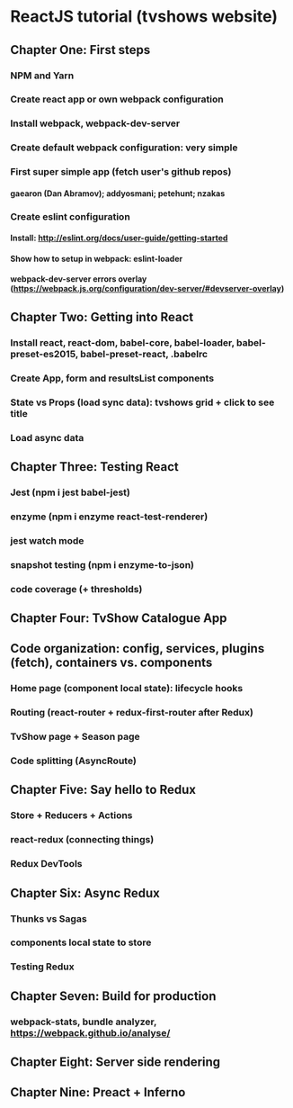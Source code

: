 # ReactJS tutorial (tvshows website)

## Chapter One: First steps
### NPM and Yarn
### Create react app or own webpack configuration
### Install webpack, webpack-dev-server
### Create default webpack configuration: very simple
### First super simple app (fetch user's github repos)
#### gaearon (Dan Abramov); addyosmani; petehunt; nzakas
### Create eslint configuration
#### Install: http://eslint.org/docs/user-guide/getting-started
#### Show how to setup in webpack: eslint-loader
#### webpack-dev-server errors overlay (https://webpack.js.org/configuration/dev-server/#devserver-overlay)

## Chapter Two: Getting into React
### Install react, react-dom, babel-core, babel-loader, babel-preset-es2015, babel-preset-react, .babelrc
### Create App, form and resultsList components
### State vs Props (load sync data): tvshows grid + click to see title
### Load async data

## Chapter Three: Testing React
### Jest (npm i jest babel-jest)
### enzyme (npm i enzyme react-test-renderer)
### jest watch mode
### snapshot testing (npm i enzyme-to-json)
### code coverage (+ thresholds)

## Chapter Four: TvShow Catalogue App
## Code organization: config, services, plugins (fetch), containers vs. components
### Home page (component local state): lifecycle hooks
### Routing (react-router + redux-first-router after Redux)
### TvShow page + Season page
### Code splitting (AsyncRoute)

## Chapter Five: Say hello to Redux
### Store + Reducers + Actions
### react-redux (connecting things)
### Redux DevTools

## Chapter Six: Async Redux
### Thunks vs Sagas
### components local state to store
### Testing Redux

## Chapter Seven: Build for production
### webpack-stats, bundle analyzer, https://webpack.github.io/analyse/

## Chapter Eight: Server side rendering

## Chapter Nine: Preact + Inferno
